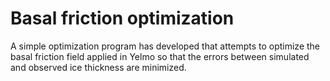 # Basal friction optimization

A simple optimization program has developed that attempts
to optimize the basal friction field applied in Yelmo so
that the errors between simulated and observed ice thickness
are minimized. 
